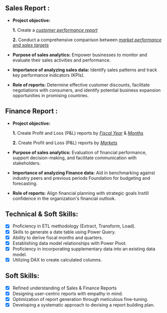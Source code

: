 ## Sales Report :


- **Project objective:** 

    **1.** Create a _[customer performance report](https://github.com/Faizan-DataAnalyst/Excel-Sales-Analytics-/blob/main/Customer%20Performance%20Report.pdf)_ 

    **2.** Conduct a comprehensive comparison between _[market performance and sales targets](https://github.com/Faizan-DataAnalyst/Excel-Sales-Analytics-/blob/main/Market%20Performance%20Vs%20Target%20Report.pdf)_

- **Purpose of sales analytics:** Empower businesses to monitor and evaluate their sales activities and performance.

- **Importance of analyzing sales data:** Identify sales patterns and track key performance indicators (KPIs).

- **Role of reports:** Determine effective customer discounts, facilitate negotiations with consumers, and identify potential business expansion opportunities in promising countries.


## Finance Report :

- **Project objective:** 

    **1.** Create Profit and Loss (P&L) reports by _[Fiscal Year](https://github.com/Faizan-DataAnalyst/Excel-Sales-Analytics-/blob/main/PnL%20Report%20Based%20On%20FISCAL%20YEARss.pdf)_ & _[Months](https://github.com/Faizan-DataAnalyst/Excel-Sales-Analytics-/blob/main/PnL%20Report%20Based%20On%20FISCAL%20YEARss.pdf)_ 

   **2.** Create Profit and Loss (P&L) reports by _[Markets](https://github.com/Faizan-DataAnalyst/Excel-Sales-Analytics-/blob/main/PnL%20Report%20Based%20on%20Market(COUNTRY).pdf)_

- **Purpose of sales analytics:** Evaluation of financial performance, support decision-making, and facilitate communication with stakeholders.

- **Importance of analyzing Finance data:** Aid in benchmarking against industry peers and previous periods Foundation for budgeting and forecasting.

- **Role of reports:** Align financial planning with strategic goals Instill confidence in the organization's financial outlook.


## Technical & Soft Skills:
- [x]	Proficiency in ETL methodology (Extract, Transform, Load).
- [x]	Skills to generate a date table using Power Query.
- [x]	Ability to derive fiscal months and quarters.
- [x]	Establishing data model relationships with Power Pivot.
- [x]	Proficiency in incorporating supplementary data into an existing data model.
- [x]	Utilizing DAX to create calculated columns.

## Soft Skills:
- [x]	Refined understanding of Sales & Finance Reports
- [x]	Designing user-centric reports with empathy in mind.
- [x]	Optimization of report generation through meticulous fine-tuning.
- [x]	Developing a systematic approach to devising a report building plan.
